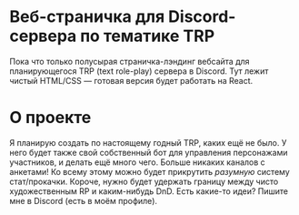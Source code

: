 # Веб-страничка для Discord-сервера по тематике TRP

Пока что только полусырая страничка-лэндинг вебсайта для планирующегося TRP (text role-play) сервера в Discord. Тут лежит чистый HTML/CSS — готовая версия будет работать на React. 

# О проекте

Я планирую создать по настоящему годный TRP, каких ещё не было. У него будет также свой собственный бот для управления персонажами участников, и делать ещё много чего. Больше никаких каналов с анкетами! Ко всему этому можно будет прикрутить *разумную* систему стат/прокачки. Короче, нужно будет удержать границу между чисто художественным RP и каким-нибудь DnD. Есть какие-то идеи? Пишите мне в Discord (есть в моём профиле).
